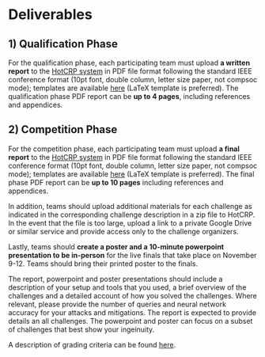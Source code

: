 # Deliverables

## 1) Qualification Phase

For the qualification phase, each participating team must upload **a written report** to the [HotCRP system](https://hotcrp.engineering.nyu.edu/) in PDF file format following the standard IEEE conference format (10pt font, double column, letter size paper, not compsoc mode); templates are available [here](http://www.ieee.org/conferences_events/conferences/publishing/templates.html) (LaTeX template is preferred). The qualification phase PDF report can be **up to 4 pages**, including references and appendices.

## 2) Competition Phase

For the competition phase, each participating team must upload **a final report** to
the [HotCRP system](https://hotcrp.engineering.nyu.edu/) in PDF file format
following the standard IEEE conference format (10pt font, double column, letter
size paper, not compsoc mode); templates are available
[here](http://www.ieee.org/conferences_events/conferences/publishing/templates.html)
(LaTeX template is preferred). The final phase PDF report can be **up to 10
pages** including references and appendices.

In addition, teams should upload additional materials for each challenge as
indicated in the corresponding challenge description in a zip file to HotCRP. In
the event that the file is too large, upload a link to a private Google Drive or
similar service and provide access only to the challenge organizers.

Lastly, teams should **create a poster and a 10-minute powerpoint presentation
to be in-person**
for the live finals that take place on November 9-12. Teams should bring their printed poster to the finals.

The report, powerpoint and poster presentations should include a description of your
setup and tools that you used, a brief overview of the challenges and a detailed 
account of how you solved the challenges. Where relevant, please provide the 
number of queries and neural network accuracy for your attacks and mitigations. 
The report is expected to provide details an all challenges. The powerpoint and poster 
can focus on a subset of challenges that best show your ingeinuity.

A description of grading criteria can be found 
[here]().
